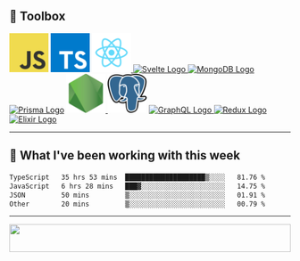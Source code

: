  <!-- <img src="https://raw.githubusercontent.com/MartinHeinz/MartinHeinz/master/wave.gif" width="30px" height="30px"> -->
<!-- , I'm Daniel!   -->

<!-- ![visitors](https://visitor-badge.glitch.me/badge?page_id=danfry1&left_color=green&right_color=red)  -->

## 🧰 Toolbox
<div>
<!--  <kbd> -->
<a href="https://www.javascript.com/">
<img src="https://raw.githubusercontent.com/github/explore/80688e429a7d4ef2fca1e82350fe8e3517d3494d/topics/javascript/javascript.png" alt="JavaScript Logo" width="70" height="70"/></a> 
<!--   </kbd> -->
 <a href="https://www.typescriptlang.org/"><img src="https://raw.githubusercontent.com/github/explore/80688e429a7d4ef2fca1e82350fe8e3517d3494d/topics/typescript/typescript.png" alt="TypeScript Logo" width="70" height="70"/></a> 
  <a href="https://reactjs.org/"> <img src="https://raw.githubusercontent.com/github/explore/80688e429a7d4ef2fca1e82350fe8e3517d3494d/topics/react/react.png" alt="React Logo" width="70" height="70"/>  </a>
 <a href="https://svelte.dev/">
  <img src="https://pbs.twimg.com/profile_images/1121395911849062400/7exmJEg4_400x400.png" alt="Svelte Logo" width="70" height="70"/>
 </a>
  <a href="https://www.mongodb.com/">  <img src="https://res.cloudinary.com/crunchbase-production/image/upload/c_lpad,h_170,w_170,f_auto,b_white,q_auto:eco,dpr_1/erkxwhl1gd48xfhe2yld" alt="MongoDB Logo" width="70" height="70"/> </a>
 <a href="https://www.prisma.io/">   <img src="https://avatars.githubusercontent.com/u/17219288?s=280&v=4" alt="Prisma Logo" width="70" height="70"/></a>
  <a href="https://nodejs.dev/">
<img src="https://raw.githubusercontent.com/github/explore/80688e429a7d4ef2fca1e82350fe8e3517d3494d/topics/nodejs/nodejs.png" alt="Node Logo" width="70" height="70"/> </a>
  <a href="https://www.postgresql.org/">   <img src="https://raw.githubusercontent.com/github/explore/80688e429a7d4ef2fca1e82350fe8e3517d3494d/topics/postgresql/postgresql.png" alt="Postgres Logo" width="70" height="70"/></a>
  <a href="https://graphql.org/">  <img src="https://upload.wikimedia.org/wikipedia/commons/thumb/1/17/GraphQL_Logo.svg/2048px-GraphQL_Logo.svg.png" alt="GraphQL Logo" width="70" height="70"/> </a>
 <a href="https://redux.js.org/">   <img src="https://raw.githubusercontent.com/reduxjs/redux/master/logo/logo.png" alt="Redux Logo" width="70" height="70"/></a>
  <a href="https://elixir-lang.org/">   <img src="https://avatars.githubusercontent.com/u/1481354?s=280&v=4" alt="Elixir Logo" width="70" height="70"/></a>
</div>

---

## 🔧 What I've been working with this week  
<!--START_SECTION:waka-->

```text
TypeScript   35 hrs 53 mins  ████████████████████▒░░░░   81.76 %
JavaScript   6 hrs 28 mins   ███▓░░░░░░░░░░░░░░░░░░░░░   14.75 %
JSON         50 mins         ▒░░░░░░░░░░░░░░░░░░░░░░░░   01.91 %
Other        20 mins         ▒░░░░░░░░░░░░░░░░░░░░░░░░   00.79 %
```

<!--END_SECTION:waka-->


---


<!-- ![dan's GitHub stats](https://github-readme-stats.vercel.app/api?username=danfry1&count_private=true&show_icons=true&hide=stars,issues&include_all_commits) -->

<!-- ![Visitor Count](https://profile-counter.glitch.me/{danfry1}/count.svg) -->
<!-- [![trophy](https://github-profile-trophy.vercel.app/?username=danfry1)](https://github.com/ryo-ma/github-profile-trophy) -->

<img src="https://raw.githubusercontent.com/matfantinel/matfantinel/master/waves.svg" width="100%" height="50px">





<!--
**danfry1/danfry1** is a ✨ _special_ ✨ repository because its `README.md` (this file) appears on your GitHub profile.

Here are some ideas to get you started:

- 🔭 I’m currently working on ...
- 🌱 I’m currently learning ...
- 👯 I’m looking to collaborate on ...
- 🤔 I’m looking for help with ...
- 💬 Ask me about ...
- 📫 How to reach me: ...
- 😄 Pronouns: ...
- ⚡ Fun fact: ...
-->
